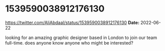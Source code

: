 # 1539590038912176130
https://twitter.com/AliAbdaal/status/1539590038912176130
**Date:** 2022-06-22

looking for an amazing graphic designer based in London to join our team full-time. does anyone know anyone who might be interested?
